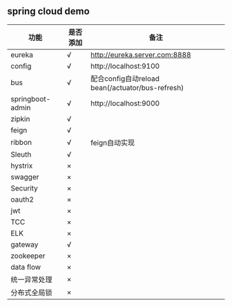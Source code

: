 ## spring cloud demo

功能|是否添加|备注
-|-|-
eureka|√|http://eureka.server.com:8888
config|√|http://localhost:9100
bus|√|配合config自动reload bean(/actuator/bus-refresh)
springboot-admin|√|http://localhost:9000
zipkin|√|
feign|√|
ribbon|√|feign自动实现
Sleuth|√|
hystrix|×|
swagger|×|
Security|×|
oauth2|×|
jwt|×|
TCC|×|
ELK|×|
gateway|√|
zookeeper|×|
data flow|×|
统一异常处理|×|
分布式全局锁|×|